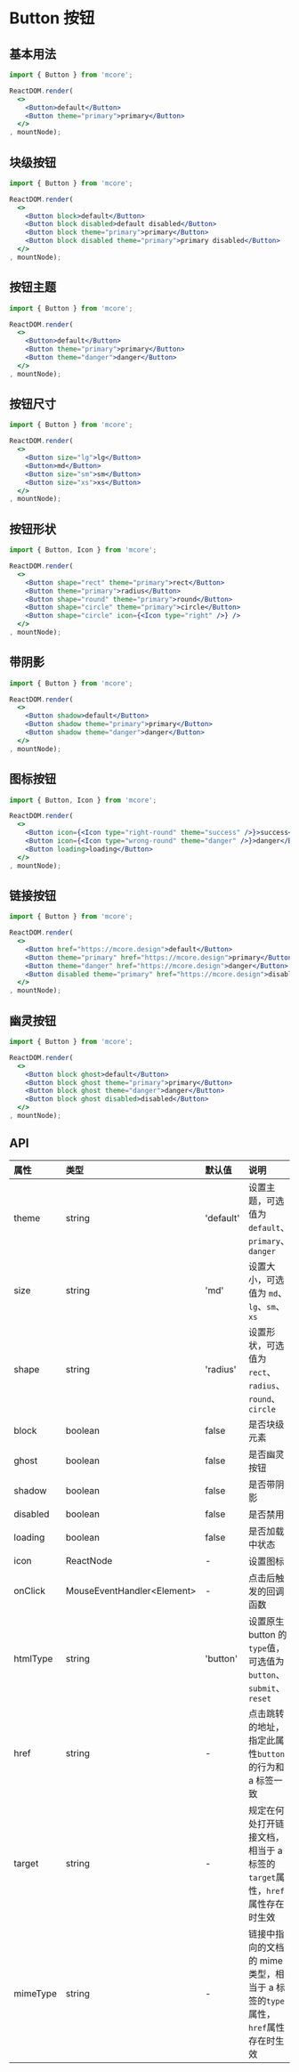 # Button 按钮



## 基本用法
```jsx
import { Button } from 'mcore';

ReactDOM.render(
  <>
    <Button>default</Button>
    <Button theme="primary">primary</Button>
  </>
, mountNode);
```



## 块级按钮
```jsx
import { Button } from 'mcore';

ReactDOM.render(
  <>
    <Button block>default</Button>
    <Button block disabled>default disabled</Button>
    <Button block theme="primary">primary</Button>
    <Button block disabled theme="primary">primary disabled</Button>
  </>
, mountNode);
```



## 按钮主题
```jsx
import { Button } from 'mcore';

ReactDOM.render(
  <>
    <Button>default</Button>
    <Button theme="primary">primary</Button>
    <Button theme="danger">danger</Button>
  </>
, mountNode);
```



## 按钮尺寸
```jsx
import { Button } from 'mcore';

ReactDOM.render(
  <>
    <Button size="lg">lg</Button>
    <Button>md</Button>
    <Button size="sm">sm</Button>
    <Button size="xs">xs</Button>
  </>
, mountNode);
```



## 按钮形状
```jsx
import { Button, Icon } from 'mcore';

ReactDOM.render(
  <>
    <Button shape="rect" theme="primary">rect</Button>
    <Button theme="primary">radius</Button>
    <Button shape="round" theme="primary">round</Button>
    <Button shape="circle" theme="primary">circle</Button>
    <Button shape="circle" icon={<Icon type="right" />} />
  </>
, mountNode);
```



## 带阴影
```jsx
import { Button } from 'mcore';

ReactDOM.render(
  <>
    <Button shadow>default</Button>
    <Button shadow theme="primary">primary</Button>
    <Button shadow theme="danger">danger</Button>
  </>
, mountNode);
```



## 图标按钮
```jsx
import { Button, Icon } from 'mcore';

ReactDOM.render(
  <>
    <Button icon={<Icon type="right-round" theme="success" />}>success</Button>
    <Button icon={<Icon type="wrong-round" theme="danger" />}>danger</Button>
    <Button loading>loading</Button>
  </>
, mountNode);
```



## 链接按钮
```jsx
import { Button } from 'mcore';

ReactDOM.render(
  <>
    <Button href="https://mcore.design">default</Button>
    <Button theme="primary" href="https://mcore.design">primary</Button>
    <Button theme="danger" href="https://mcore.design">danger</Button>
    <Button disabled theme="primary" href="https://mcore.design">disabled</Button>
  </>
, mountNode);
```



## 幽灵按钮
```jsx
import { Button } from 'mcore';

ReactDOM.render(
  <>
    <Button block ghost>default</Button>
    <Button block ghost theme="primary">primary</Button>
    <Button block ghost theme="danger">danger</Button>
    <Button block ghost disabled>disabled</Button>
  </>
, mountNode);
```



## API

| 属性 | 类型 | 默认值 | 说明 |
| :--- | :--- | :--- | :--- |
| theme | string | 'default' | 设置主题，可选值为 `default`、`primary`、`danger` |
| size | string | 'md' | 设置大小，可选值为 `md`、`lg`、`sm`、`xs` |
| shape | string | 'radius' | 设置形状，可选值为 `rect`、`radius`、`round`、`circle` |
| block | boolean | false | 是否块级元素 |
| ghost | boolean | false | 是否幽灵按钮 |
| shadow | boolean | false | 是否带阴影 |
| disabled | boolean | false | 是否禁用 |
| loading | boolean | false | 是否加载中状态 |
| icon | ReactNode | - | 设置图标 |
| onClick | MouseEventHandler&lt;Element&gt; | - | 点击后触发的回调函数 |
| htmlType | string | 'button' | 设置原生 button 的`type`值，可选值为`button`、`submit`、`reset` |
| href | string | - | 点击跳转的地址，指定此属性`button`的行为和 a 标签一致 |
| target | string | - | 规定在何处打开链接文档，相当于 a 标签的`target`属性，`href`属性存在时生效 |
| mimeType | string | - | 链接中指向的文档的 mime 类型，相当于 a 标签的`type`属性，`href`属性存在时生效 |

